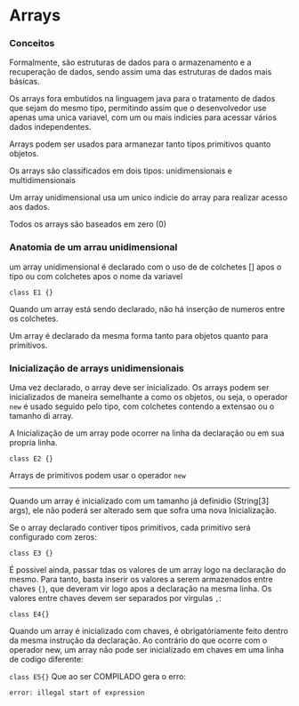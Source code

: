 # Arrays

### Conceitos

Formalmente, são estruturas de dados para o armazenamento e a recuperação de dados, sendo assim uma das estruturas de dados mais básicas.

Os arrays fora embutidos na linguagem java para o tratamento de dados que sejam do mesmo tipo, permitindo assim que o desenvolvedor use apenas uma unica variavel, com um ou mais indicies para acessar vários dados independentes.

Arrays podem ser usados para armanezar tanto tipos primitivos quanto objetos.

Os arrays são classificados em dois tipos: unidimensionais e multidimensionais

Um array unidimensional usa um unico indicie do array para realizar acesso aos dados.

Todos os arrays são baseados em zero (0)

### Anatomia de um arrau unidimensional

um array unidimensional é declarado com o uso de de colchetes [] apos o tipo ou com colchetes apos o nome da variavel

`class E1 {}`

Quando um array está sendo declarado, não há inserção de numeros entre os colchetes.

Um array é declarado da mesma forma tanto para objetos quanto para primitivos.

### Inicialização de arrays unidimensionais

Uma vez declarado, o array deve ser inicializado. Os arrays podem ser inicializados de maneira semelhante a como os objetos, ou seja, o operador `new` é usado seguido pelo tipo, com colchetes contendo a extensao ou o tamanho di array.

A Inicialização de um array pode ocorrer na linha da declaração ou em sua propria linha.

`class E2 {}`

Arrays de primitivos podem usar o operador `new`

---

Quando um array é inicializado com um tamanho já definidio (String[3] args), ele não poderá ser alterado sem que sofra uma nova Inicialização.

Se o array declarado contiver tipos primitivos, cada primitivo será configurado com zeros:

`class E3 {}`

É possivel ainda, passar tdas os valores de um array logo na declaração do mesmo. Para tanto, basta inserir os valores a serem armazenados entre chaves `{}`, que deveram vir logo apos a declaração na mesma linha. Os valores entre chaves devem ser separados por virgulas `,`:

`class E4{}`

Quando um array é inicializado com chaves, é obrigatóriamente feito dentro da mesma instrução da declaração. Ao contrário do que ocorre com o operador new, um array não pode ser inicializado em chaves em uma linha de codigo diferente:

`class E5{}`
Que ao ser COMPILADO gera o erro:

`error: illegal start of expression`
